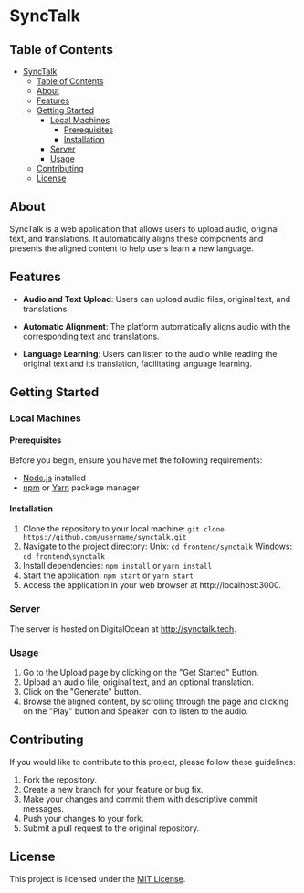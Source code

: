 # SyncTalk

## Table of Contents

- [SyncTalk](#synctalk)
  - [Table of Contents](#table-of-contents)
  - [About](#about)
  - [Features](#features)
  - [Getting Started](#getting-started)
    - [Local Machines](#local-machines)
      - [Prerequisites](#prerequisites)
      - [Installation](#installation)
    - [Server](#server)
    - [Usage](#usage)
  - [Contributing](#contributing)
  - [License](#license)

## About

SyncTalk is a web application that allows users to upload audio, original text, and translations. It automatically aligns these components and presents the aligned content to help users learn a new language.

## Features

- **Audio and Text Upload**: Users can upload audio files, original text, and translations.

- **Automatic Alignment**: The platform automatically aligns audio with the corresponding text and translations.

- **Language Learning**: Users can listen to the audio while reading the original text and its translation, facilitating language learning.

## Getting Started

### Local Machines

#### Prerequisites

Before you begin, ensure you have met the following requirements:

- [Node.js](https://nodejs.org/) installed
- [npm](https://www.npmjs.com/) or [Yarn](https://yarnpkg.com/) package manager

#### Installation

1. Clone the repository to your local machine:
   `git clone https://github.com/username/synctalk.git`
2. Navigate to the project directory:
   Unix: `cd frontend/synctalk`
   Windows: `cd frontend\synctalk`
3. Install dependencies:
   `npm install` or `yarn install`
4. Start the application:
   `npm start` or `yarn start`
5. Access the application in your web browser at http://localhost:3000.

### Server

The server is hosted on DigitalOcean at http://synctalk.tech.

### Usage

1. Go to the Upload page by clicking on the "Get Started" Button.
2. Upload an audio file, original text, and an optional translation.
3. Click on the "Generate" button.
4. Browse the aligned content, by scrolling through the page and clicking on the "Play" button and Speaker Icon to listen to the audio.

## Contributing

If you would like to contribute to this project, please follow these guidelines:

1. Fork the repository.
2. Create a new branch for your feature or bug fix.
3. Make your changes and commit them with descriptive commit messages.
4. Push your changes to your fork.
5. Submit a pull request to the original repository.

## License

This project is licensed under the [MIT License](https://opensource.org/licenses/MIT).
